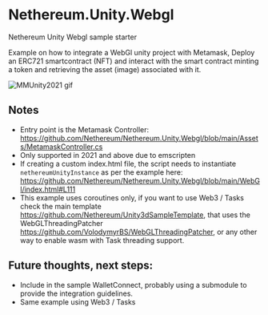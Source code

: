 # Nethereum.Unity.Webgl
Nethereum Unity Webgl sample starter 

Example on how to integrate a WebGl unity project with Metamask, Deploy an ERC721 smartcontract (NFT) and interact with the smart contract minting a token and retrieving the asset (image) associated with it.



![MMUnity2021 gif](https://user-images.githubusercontent.com/562371/148795418-d09438d0-5857-4dfc-92af-3a3b025f8c22.gif)


## Notes
+ Entry point is the Metamask Controller: https://github.com/Nethereum/Nethereum.Unity.Webgl/blob/main/Assets/MetamaskController.cs
+ Only supported in 2021 and above due to emscripten
+ If creating a custom index.html file, the script needs to instantiate ```nethereumUnityInstance``` as per the example here:
https://github.com/Nethereum/Nethereum.Unity.Webgl/blob/main/WebGl/index.html#L111
+ This example uses coroutines only, if you want to use Web3 / Tasks check the main template https://github.com/Nethereum/Unity3dSampleTemplate, that uses the WebGLThreadingPatcher https://github.com/VolodymyrBS/WebGLThreadingPatcher, or any other way to enable wasm with Task threading support. 


## Future thoughts, next steps:
+ Include in the sample WalletConnect, probably using a submodule to provide the integration guidelines.
+ Same example using Web3 / Tasks


